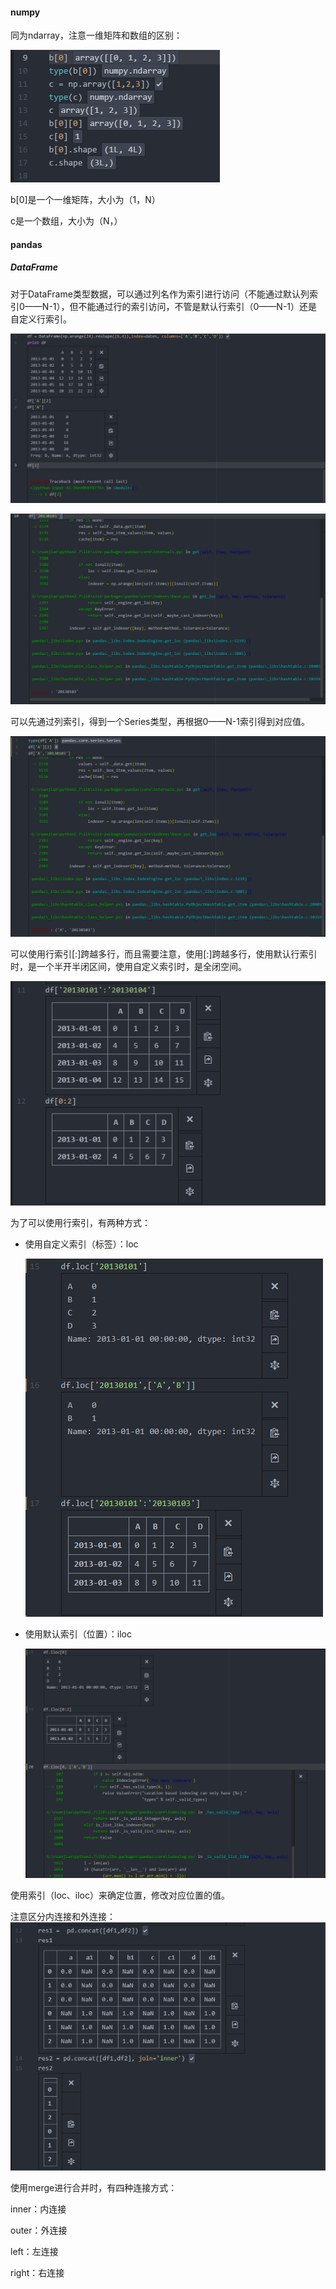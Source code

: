 #### numpy

同为ndarray，注意一维矩阵和数组的区别：

![01.jpg](https://github.com/ChaoZeyi/python/blob/master/packages/photos/01.jpg?raw=true)

b[0]是一个一维矩阵，大小为（1，N）

c是一个数组，大小为（N，）   

#### pandas

##### DataFrame

对于DataFrame类型数据，可以通过列名作为索引进行访问（不能通过默认列索引0——N-1），但不能通过行的索引访问，不管是默认行索引（0——N-1）还是自定义行索引。

![02.jpg](https://github.com/ChaoZeyi/python/blob/master/packages/photos/02.jpg?raw=true)

![03.jpg](https://github.com/ChaoZeyi/python/blob/master/packages/photos/03.jpg?raw=true)

可以先通过列索引，得到一个Series类型，再根据0——N-1索引得到对应值。

![07.jpg](https://github.com/ChaoZeyi/python/blob/master/packages/photos/07.jpg?raw=true)

可以使用行索引[:]跨越多行，而且需要注意，使用[:]跨越多行，使用默认行索引时，是一个半开半闭区间，使用自定义索引时，是全闭空间。

![04.jpg](https://github.com/ChaoZeyi/python/blob/master/packages/photos/04.jpg?raw=true)

为了可以使用行索引，有两种方式：

- 使用自定义索引（标签）：loc

  ![06.jpg](https://github.com/ChaoZeyi/python/blob/master/packages/photos/06.jpg?raw=true)

- 使用默认索引（位置）：iloc

  ![08.jpg](https://github.com/ChaoZeyi/python/blob/master/packages/photos/08.jpg?raw=true)

使用索引（loc、iloc）来确定位置，修改对应位置的值。

注意区分内连接和外连接：![09.png](https://github.com/ChaoZeyi/python/blob/master/packages/photos/09.png?raw=true)

使用merge进行合并时，有四种连接方式：

inner：内连接

outer：外连接

left：左连接

right：右连接

